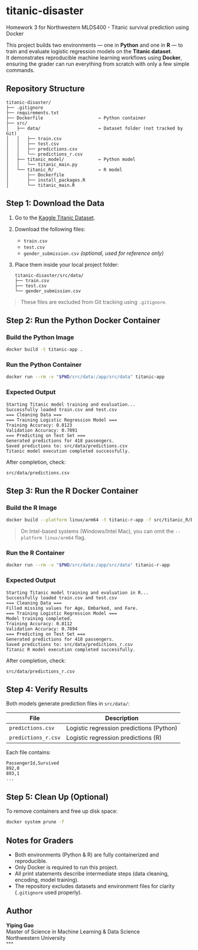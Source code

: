 # titanic-disaster
Homework 3 for Northwestern MLDS400 - Titanic survival prediction using Docker

This project builds two environments — one in **Python** and one in **R** — to train and evaluate logistic regression models on the **Titanic dataset**.  
It demonstrates reproducible machine learning workflows using **Docker**, ensuring the grader can run everything from scratch with only a few simple commands.

## Repository Structure

```
titanic-disaster/
├── .gitignore
├── requirements.txt
├── Dockerfile                     ← Python container
├── src/
│   ├── data/                      ← Dataset folder (not tracked by Git)
│   │   ├── train.csv
│   │   ├── test.csv
│   │   ├── predictions.csv
│   │   └── predictions_r.csv
│   ├── titanic_model/             ← Python model
│   │   └── titanic_main.py
│   └── titanic_R/                 ← R model
│       ├── Dockerfile
│       ├── install_packages.R
│       └── titanic_main.R
```

## Step 1: Download the Data

1. Go to the [Kaggle Titanic Dataset](https://www.kaggle.com/competitions/titanic/data).  
2. Download the following files:
   - `train.csv`
   - `test.csv`
   - `gender_submission.csv` *(optional, used for reference only)*  
3. Place them inside your local project folder:

   ```
   titanic-disaster/src/data/
   ├── train.csv
   ├── test.csv
   └── gender_submission.csv
   ```

> These files are excluded from Git tracking using `.gitignore`.

## Step 2: Run the Python Docker Container

### Build the Python Image
```bash
docker build -t titanic-app .
```

### Run the Python Container
```bash
docker run --rm -v "$PWD/src/data:/app/src/data" titanic-app
```

### Expected Output
```
Starting Titanic model training and evaluation...
Successfully loaded train.csv and test.csv
=== Cleaning Data ===
=== Training Logistic Regression Model ===
Training Accuracy: 0.8123
Validation Accuracy: 0.7891
=== Predicting on Test Set ===
Generated predictions for 418 passengers.
Saved predictions to: src/data/predictions.csv
Titanic model execution completed successfully.
```

After completion, check:
```
src/data/predictions.csv
```

## Step 3: Run the R Docker Container

### Build the R Image
```bash
docker build --platform linux/arm64 -t titanic-r-app -f src/titanic_R/Dockerfile .
```

> On Intel-based systems (Windows/Intel Mac), you can omit the `--platform linux/arm64` flag.

### Run the R Container
```bash
docker run --rm -v "$PWD/src/data:/app/src/data" titanic-r-app
```

### Expected Output
```
Starting Titanic model training and evaluation in R...
Successfully loaded train.csv and test.csv
=== Cleaning Data ===
Filled missing values for Age, Embarked, and Fare.
=== Training Logistic Regression Model ===
Model training completed.
Training Accuracy: 0.8112
Validation Accuracy: 0.7894
=== Predicting on Test Set ===
Generated predictions for 418 passengers.
Saved predictions to: src/data/predictions_r.csv
Titanic R model execution completed successfully.
```

After completion, check:
```
src/data/predictions_r.csv
```

## Step 4: Verify Results

Both models generate prediction files in `src/data/`:

| File | Description |
|------|--------------|
| `predictions.csv` | Logistic regression predictions (Python) |
| `predictions_r.csv` | Logistic regression predictions (R) |

Each file contains:
```
PassengerId,Survived
892,0
893,1
...
```

## Step 5: Clean Up (Optional)

To remove containers and free up disk space:
```bash
docker system prune -f
```

## Notes for Graders

- Both environments (Python & R) are fully containerized and reproducible.  
- Only Docker is required to run this project.  
- All print statements describe intermediate steps (data cleaning, encoding, model training).  
- The repository excludes datasets and environment files for clarity (`.gitignore` used properly).  

## Author

**Yiping Gao**  
Master of Science in Machine Learning & Data Science  
Northwestern University  
"""
